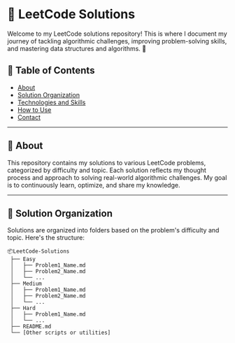 # 🧩 LeetCode Solutions  

Welcome to my LeetCode solutions repository! This is where I document my journey of tackling algorithmic challenges, improving problem-solving skills, and mastering data structures and algorithms. 🚀  

## 🔖 Table of Contents  
- [About](#about)  
- [Solution Organization](#solution-organization)  
- [Technologies and Skills](#technologies-and-skills)  
- [How to Use](#how-to-use)  
- [Contact](#contact)  

---  

## 📖 About  
This repository contains my solutions to various LeetCode problems, categorized by difficulty and topic. Each solution reflects my thought process and approach to solving real-world algorithmic challenges. My goal is to continuously learn, optimize, and share my knowledge.  

---

## 📂 Solution Organization  
Solutions are organized into folders based on the problem's difficulty and topic. Here's the structure:  
```plaintext  
📦LeetCode-Solutions  
 ├── Easy  
 │   ├── Problem1_Name.md  
 │   ├── Problem2_Name.md  
 │   └── ...  
 ├── Medium  
 │   ├── Problem1_Name.md  
 │   ├── Problem2_Name.md  
 │   └── ...  
 ├── Hard  
 │   ├── Problem1_Name.md  
 │   └── ...  
 ├── README.md  
 └── [Other scripts or utilities]  

